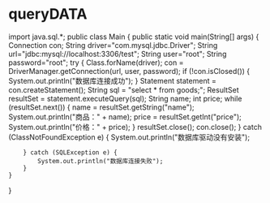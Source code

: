 # queryDATA




import java.sql.*;
public class Main {
    public static void main(String[] args) {
        Connection con;
        String driver="com.mysql.jdbc.Driver";
        String url="jdbc:mysql://localhost:3306/test";
        String user="root";
        String password="root";
        try {
            Class.forName(driver);
            con = DriverManager.getConnection(url, user, password);
            if (!con.isClosed()) {
                System.out.println("数据库连接成功");
            }
            Statement statement = con.createStatement();
            String sql = "select * from goods;";
            ResultSet resultSet = statement.executeQuery(sql);
            String name;
            int price;
            while (resultSet.next()) {
                name = resultSet.getString("name");
                System.out.println("商品：" + name);
                price = resultSet.getInt("price");
                System.out.println("价格：" + price);
            }
            resultSet.close();
            con.close();
        } catch (ClassNotFoundException e) {
            System.out.println("数据库驱动没有安装");

        } catch (SQLException e) {
            System.out.println("数据库连接失败");
        }
    }
}


